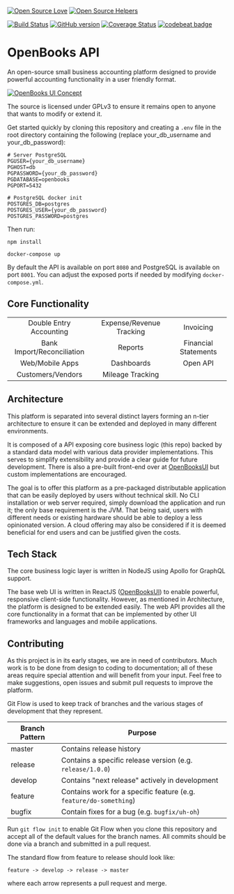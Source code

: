 [![Open Source Love](https://badges.frapsoft.com/os/v1/open-source.svg?v=102)](https://github.com/ellerbrock/open-source-badge/)
[![Open Source Helpers](https://www.codetriage.com/berryman17/openbooks/badges/users.svg)](https://www.codetriage.com/berryman17/openbooks)

[![Build Status](https://travis-ci.com/berryman17/OpenBooks.svg?branch=develop)](https://travis-ci.com/berryman17/OpenBooks)
[![GitHub version](https://badge.fury.io/gh/berryman17%2FOpenBooks.svg)](https://badge.fury.io/gh/berryman17%2FOpenBooks)
[![Coverage Status](https://coveralls.io/repos/github/berryman17/OpenBooks/badge.svg?branch=develop)](https://coveralls.io/github/berryman17/OpenBooks?branch=develop)
[![codebeat badge](https://codebeat.co/badges/e0e05c0e-5d64-48e9-bc0f-c9c71e48b3bc)](https://codebeat.co/projects/github-com-berryman17-openbooks-master)


# OpenBooks API

An open-source small business accounting platform designed to provide powerful accounting functionality in a user friendly format.

[![OpenBooks UI Concept](https://i.ibb.co/LJSfsn1/Open-Books-concept-01-25-2020.png "OpenBooks UI Concept")](https://github.com/berryman17/OpenBooksUI)

The source is licensed under GPLv3 to ensure it remains open to anyone that wants to modify or extend it. 

Get started quickly by cloning this repository and creating a `.env` file in the root directory containing the following (replace your_db_username and your_db_password):
```
# Server PostgreSQL
PGUSER={your_db_username}
PGHOST=db
PGPASSWORD={your_db_password}
PGDATABASE=openbooks
PGPORT=5432

# PostgreSQL docker init
POSTGRES_DB=postgres
POSTGRES_USER={your_db_password}
POSTGRES_PASSWORD=postgres
```

Then run:
```
npm install

docker-compose up
```

By default the API is available on port `8080` and PostgreSQL is available on port `8001`. You can adjust the exposed ports if needed by modifying `docker-compose.yml`.

## Core Functionality
| | | |
|:-----:|:-----:|:-----:|
| Double Entry Accounting | Expense/Revenue Tracking | Invoicing |
| Bank Import/Reconciliation | Reports | Financial Statements |
| Web/Mobile Apps | Dashboards | Open API |
| Customers/Vendors | Mileage Tracking ||

## Architecture
This platform is separated into several distinct layers forming an n-tier architecture to ensure it can be extended and deployed in many different environments.

It is composed of a API exposing core business logic (this repo) backed by a standard data model with various data provider implementations. This serves to simplify extensibility and provide a clear guide for future development. There is also a pre-built front-end over at [OpenBooksUI](https://github.com/berryman17/OpenBooksUI) but custom implementations are encouraged.

The goal is to offer this platform as a pre-packaged distributable application that can be easily deployed by users without technical skill. No CLI installation or web server required, simply download the application and run it; the only base requirement is the JVM. That being said, users with different needs or existing hardware should be able to deploy a less opinionated version. A cloud offering may also be considered if it is deemed beneficial for end users and can be justified given the costs.

## Tech Stack
The core business logic layer is written in NodeJS using Apollo for GraphQL support. 

The base web UI is written in ReactJS ([OpenBooksUI](https://github.com/berryman17/OpenBooksUI)) to enable powerful, responsive client-side functionality. However, as mentioned in Architecture, the platform is designed to be extended easily. The web API provides all the core functionality in a format that can be implemented by other UI frameworks and languages and mobile applications.

## Contributing
As this project is in its early stages, we are in need of contributors. Much work is to be done from design to coding to documentation; all of these areas require special attention and will benefit from your input. Feel free to make suggestions, open issues and submit pull requests to improve the platform. 

Git Flow is used to keep track of branches and the various stages of development
that they represent.

| Branch Pattern | Purpose |
|-----|-----|
|master|Contains release history|
|release|Contains a specific release version (e.g. `release/1.0.0`)|
|develop|Contains "next release" actively in development|
|feature|Contains work for a specific feature (e.g. `feature/do-something`)|
|bugfix|Contain fixes for a bug (e.g. `bugfix/uh-oh`)|

Run `git flow init` to enable Git Flow when you clone this repository and accept all of the default values for the
branch names. All commits should be done via a branch and submitted in a pull request.

The standard flow from feature to release should look like:

    feature -> develop -> release -> master

where each arrow represents a pull request and merge.
